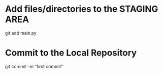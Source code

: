 # Add files/directories to the STAGING AREA 
git add main.py

# Commit to the Local Repository
git commit -m "first commit"